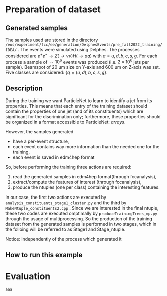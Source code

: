 # Preparation of dataset
## Generated samples
The samples used are stored in the directory `/eos/experiment/fcc/ee/generation/DelphesEvents/pre_fall2022_training/IDEA/` .
The events were simulated using Delphes. 
The processes considered are $e^+ e^- \to Z(\to \nu \nu) H(\to aa)$ with $a = u,d,b,c,s,g$.
For each process a sample of $\sim 10^6$ events was produced (i.e. $2 \times 10^6$ jets per sample).
Beamspot of 20 um size on Y-axis and 600 um on Z-axis was set.
Five classes are considered: $\{ q = (u,d), b, c, s, g\}$.

## Description
During the training we want ParticleNet to learn to identify a jet from its properties. This means that each entry of the training dataset should contain the properties of one jet (and of its constituents) which are significant for the discrimination only; furthermore, these properties should be organized in a format accessible to ParticleNet: *arrays*.

However, the samples generated
* have a per-event structure, 
* each event contains way more information than the needed one for the training,
* each event is saved in edm4hep format 

So, before performing the training three actions are required:
1. read the generated samples in edm4hep format(through fccanalysis),
2. extract/compute the features of interest (through fccanalysis),
3. produce the ntuples (one per class) containing the interesting features.

In our case, the first two actions are executed by `analysis_constituents_stage1_cluster.py` and the third by `MakeNtuple_constituents2.cpp` .
Since we are interested in the final ntuple, these two codes are executed omptimally by `produceTrainingTrees_mp.py` through the usage of multiprocessing.
So the production of the training dataset from the generated samples is performed in two stages, which in the folloing will be referred to as Stage1 and Stage_ntuple.

Notice: independently of the process which generated it

## How to run this example

# Evaluation

``` aaa ``` 
